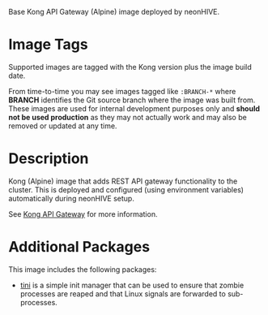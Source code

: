 Base Kong API Gateway (Alpine) image deployed by neonHIVE.

# Image Tags

Supported images are tagged with the Kong version plus the image build date.

From time-to-time you may see images tagged like `:BRANCH-*` where **BRANCH** identifies the Git source branch where the image was built from.  These images are used for internal development purposes only and **should not be used production** as they may not actually work and may also be removed or updated at any time.

# Description

Kong (Alpine) image that adds REST API gateway functionality to the cluster.  This is deployed and configured (using environment variables) automatically during neonHIVE setup.

See [Kong API Gateway](http://konghq.com) for more information.

# Additional Packages

This image includes the following packages:

* [tini](https://github.com/krallin/tini) is a simple init manager that can be used to ensure that zombie processes are reaped and that Linux signals are forwarded to sub-processes.
